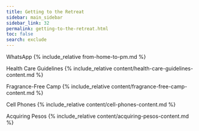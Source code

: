 ```yaml
---
title: Getting to the Retreat
sidebar: main_sidebar
sidebar_link: 32
permalink: getting-to-the-retreat.html
toc: false
search: exclude
---
```


<h0alltopics>WhatsApp</h0alltopics>
{% include_relative from-home-to-pm.md %}

<h0alltopics>Health Care Guidelines</h0alltopics>
{% include_relative content/health-care-guidelines-content.md %}

<h0alltopics>Fragrance-Free Camp</h0alltopics>
{% include_relative content/fragrance-free-camp-content.md %}

<h0alltopics>Cell Phones</h0alltopics>
{% include_relative content/cell-phones-content.md %}

<h0alltopics>Acquiring Pesos</h0alltopics>
{% include_relative content/acquiring-pesos-content.md %}

